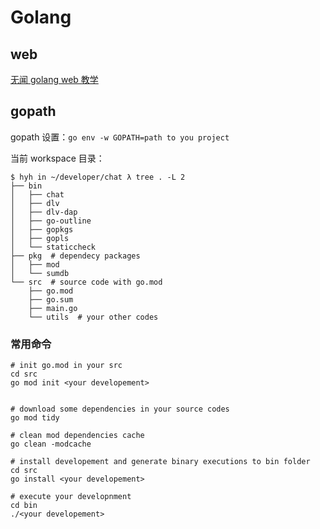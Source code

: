 # Golang

## web

[无闻 golang web 教学](https://studygolang.com/subject/479)

## gopath

gopath 设置：`go env -w GOPATH=path to you project`

当前 workspace 目录：

```shell
$ hyh in ~/developer/chat λ tree . -L 2
├── bin
│   ├── chat
│   ├── dlv
│   ├── dlv-dap
│   ├── go-outline
│   ├── gopkgs
│   ├── gopls
│   └── staticcheck
├── pkg  # dependecy packages
│   ├── mod
│   └── sumdb
└── src  # source code with go.mod
    ├── go.mod
    ├── go.sum
    ├── main.go
    └── utils  # your other codes
```

### 常用命令

```shell
# init go.mod in your src
cd src
go mod init <your developement>


# download some dependencies in your source codes
go mod tidy

# clean mod dependencies cache
go clean -modcache

# install developement and generate binary executions to bin folder
cd src
go install <your developement>

# execute your developnment
cd bin
./<your developement>
```
